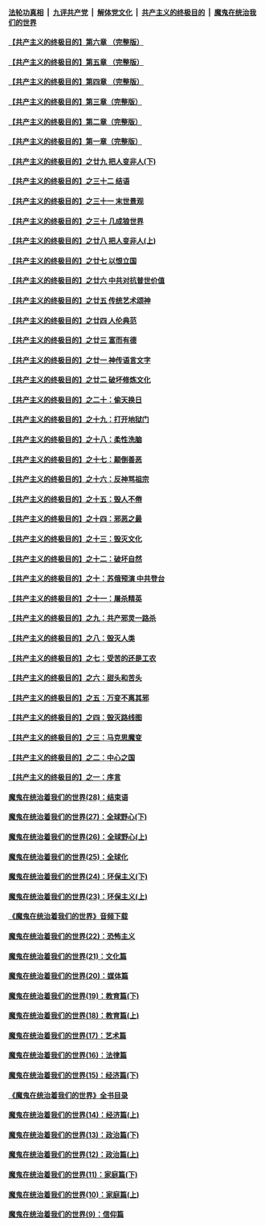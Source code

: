 

####  [法轮功真相](../../../../basic/blob/master/README.md?t=07111002) &nbsp;|&nbsp; [九评共产党](../../../../9ping.md/blob/master/README.md?t=07111002) &nbsp;|&nbsp; [解体党文化](../../../../jtdwh.md/blob/master/README.md?t=07111002)  &nbsp;|&nbsp; [共产主义的终极目的](../../../../gczydzjmd.md/blob/master/README.md?t=07111002) &nbsp;|&nbsp; [魔鬼在统治我们的世界](../../../../mgztzwmdsj.md/blob/master/README.md?t=07111002) 

#### [【共产主义的终极目的】第六章 （完整版）](../pages/nsc422/n11428913.md?t=07111002) 

#### [【共产主义的终极目的】第五章 （完整版）](../pages/nsc422/n11428912.md?t=07111002) 

#### [【共产主义的终极目的】第四章 （完整版）](../pages/nsc422/n11428907.md?t=07111002) 

#### [【共产主义的终极目的】第三章（完整版）](../pages/nsc422/n11428848.md?t=07111002) 

#### [【共产主义的终极目的】第二章（完整版）](../pages/nsc422/n11428831.md?t=07111002) 

#### [【共产主义的终极目的】第一章（完整版）](../pages/nsc422/n11417651.md?t=07111002) 

#### [【共产主义的终极目的】之廿九 把人变非人(下)](../pages/nsc422/n11344140.md?t=07111002) 

#### [【共产主义的终极目的】之三十二 结语](../pages/nsc422/n11360535.md?t=07111002) 

#### [【共产主义的终极目的】之三十一 末世景观](../pages/nsc422/n11351129.md?t=07111002) 

#### [【共产主义的终极目的】之三十 几成狼世界](../pages/nsc422/n11348280.md?t=07111002) 

#### [【共产主义的终极目的】之廿八 把人变非人(上)](../pages/nsc422/n11340492.md?t=07111002) 

#### [【共产主义的终极目的】之廿七 以恨立国](../pages/nsc422/n11336944.md?t=07111002) 

#### [【共产主义的终极目的】之廿六 中共对抗普世价值](../pages/nsc422/n11324785.md?t=07111002) 

#### [【共产主义的终极目的】之廿五 传统艺术颂神](../pages/nsc422/n11296396.md?t=07111002) 

#### [【共产主义的终极目的】之廿四 人伦典范](../pages/nsc422/n11296397.md?t=07111002) 

#### [【共产主义的终极目的】之廿三 富而有德](../pages/nsc422/n11283598.md?t=07111002) 

#### [【共产主义的终极目的】之廿一 神传语言文字](../pages/nsc422/n11263265.md?t=07111002) 

#### [【共产主义的终极目的】之廿二 破坏修炼文化](../pages/nsc422/n11245728.md?t=07111002) 

#### [【共产主义的终极目的】之二十：偷天换日](../pages/nsc422/n11238846.md?t=07111002) 

#### [【共产主义的终极目的】之十九：打开地狱门](../pages/nsc422/n11206376.md?t=07111002) 

#### [【共产主义的终极目的】之十八：柔性洗脑](../pages/nsc422/n11199994.md?t=07111002) 

#### [【共产主义的终极目的】之十七：颠倒善恶](../pages/nsc422/n11179782.md?t=07111002) 

#### [【共产主义的终极目的】之十六：反神骂祖宗](../pages/nsc422/n11166798.md?t=07111002) 

#### [【共产主义的终极目的】之十五：毁人不倦](../pages/nsc422/n11166792.md?t=07111002) 

#### [【共产主义的终极目的】之十四：邪恶之最](../pages/nsc422/n11150249.md?t=07111002) 

#### [【共产主义的终极目的】之十三：毁灭文化](../pages/nsc422/n11135227.md?t=07111002) 

#### [【共产主义的终极目的】之十二：破坏自然](../pages/nsc422/n11135214.md?t=07111002) 

#### [【共产主义的终极目的】之十：苏俄预演 中共登台](../pages/nsc422/n11118424.md?t=07111002) 

#### [【共产主义的终极目的】之十一：屠杀精英](../pages/nsc422/n11118442.md?t=07111002) 

#### [【共产主义的终极目的】之九：共产邪灵一路杀](../pages/nsc422/n11114139.md?t=07111002) 

#### [【共产主义的终极目的】之八：毁灭人类](../pages/nsc422/n11108503.md?t=07111002) 

#### [【共产主义的终极目的】之七：受苦的还是工农](../pages/nsc422/n11101809.md?t=07111002) 

#### [【共产主义的终极目的】之六：甜头和苦头](../pages/nsc422/n11096971.md?t=07111002) 

#### [【共产主义的终极目的】之五：万变不离其邪](../pages/nsc422/n11091285.md?t=07111002) 

#### [【共产主义的终极目的】之四：毁灭路线图](../pages/nsc422/n11086284.md?t=07111002) 

#### [【共产主义的终极目的】之三：马克思魔变](../pages/nsc422/n11061941.md?t=07111002) 

#### [【共产主义的终极目的】之二：中心之国](../pages/nsc422/n11047728.md?t=07111002) 

#### [【共产主义的终极目的】之一：序言](../pages/nsc422/n11086077.md?t=07111002) 

#### [魔鬼在统治着我们的世界(28)：结束语](../pages/nsc422/n10936246.md?t=07111002) 

#### [魔鬼在统治着我们的世界(27)：全球野心(下)](../pages/nsc422/n10928319.md?t=07111002) 

#### [魔鬼在统治着我们的世界(26)：全球野心(上)](../pages/nsc422/n10900318.md?t=07111002) 

#### [魔鬼在统治着我们的世界(25)：全球化](../pages/nsc422/n10788205.md?t=07111002) 

#### [魔鬼在统治着我们的世界(24)：环保主义(下)](../pages/nsc422/n10695307.md?t=07111002) 

#### [魔鬼在统治着我们的世界(23)：环保主义(上)](../pages/nsc422/n10688613.md?t=07111002) 

#### [《魔鬼在统治着我们的世界》音频下载](../pages/nsc422/n10635553.md?t=07111002) 

#### [魔鬼在统治着我们的世界(22)：恐怖主义](../pages/nsc422/n10614727.md?t=07111002) 

#### [魔鬼在统治着我们的世界(21)：文化篇](../pages/nsc422/n10597706.md?t=07111002) 

#### [魔鬼在统治着我们的世界(20)：媒体篇](../pages/nsc422/n10586579.md?t=07111002) 

#### [魔鬼在统治着我们的世界(19)：教育篇(下)](../pages/nsc422/n10564808.md?t=07111002) 

#### [魔鬼在统治着我们的世界(18)：教育篇(上)](../pages/nsc422/n10526970.md?t=07111002) 

#### [魔鬼在统治着我们的世界(17)：艺术篇](../pages/nsc422/n10499093.md?t=07111002) 

#### [魔鬼在统治着我们的世界(16)：法律篇](../pages/nsc422/n10485969.md?t=07111002) 

#### [魔鬼在统治着我们的世界(15)：经济篇(下)](../pages/nsc422/n10469975.md?t=07111002) 

#### [《魔鬼在统治着我们的世界》全书目录](../pages/nsc422/n10464261.md?t=07111002) 

#### [魔鬼在统治着我们的世界(14)：经济篇(上)](../pages/nsc422/n10457370.md?t=07111002) 

#### [魔鬼在统治着我们的世界(13)：政治篇(下)](../pages/nsc422/n10448270.md?t=07111002) 

#### [魔鬼在统治着我们的世界(12)：政治篇(上)](../pages/nsc422/n10444576.md?t=07111002) 

#### [魔鬼在统治着我们的世界(11)：家庭篇(下)](../pages/nsc422/n10440961.md?t=07111002) 

#### [魔鬼在统治着我们的世界(10)：家庭篇(上)](../pages/nsc422/n10435448.md?t=07111002) 

#### [魔鬼在统治着我们的世界(9)：信仰篇](../pages/nsc422/n10432159.md?t=07111002) 

